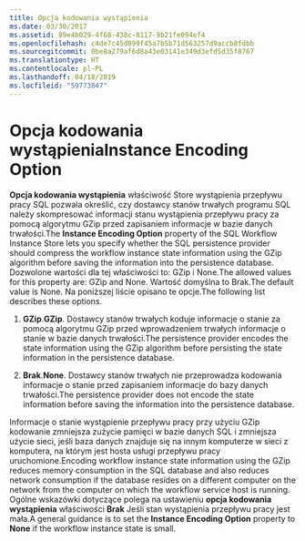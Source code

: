 ```yaml
---
title: Opcja kodowania wystąpienia
ms.date: 03/30/2017
ms.assetid: 89e4b029-4f68-438c-8117-9b21fe094ef4
ms.openlocfilehash: c4de7c45d899f45a7b5b71d563257d9accb8fdbb
ms.sourcegitcommit: 0be8a279af6d8a43e03141e349d3efd5d35f8767
ms.translationtype: HT
ms.contentlocale: pl-PL
ms.lasthandoff: 04/18/2019
ms.locfileid: "59773847"
---
```

# <a name="instance-encoding-option"></a><span data-ttu-id="5a0d4-102">Opcja kodowania wystąpienia</span><span class="sxs-lookup"><span data-stu-id="5a0d4-102">Instance Encoding Option</span></span>
<span data-ttu-id="5a0d4-103">**Opcja kodowania wystąpienia** właściwość Store wystąpienia przepływu pracy SQL pozwala określić, czy dostawcy stanów trwałych programu SQL należy skompresować informacji stanu wystąpienia przepływu pracy za pomocą algorytmu GZip przed zapisaniem informacje w bazie danych trwałości.</span><span class="sxs-lookup"><span data-stu-id="5a0d4-103">The **Instance Encoding Option** property of the SQL Workflow Instance Store lets you specify whether the SQL persistence provider should compress the workflow instance state information using the GZip algorithm before saving the information into the persistence database.</span></span> <span data-ttu-id="5a0d4-104">Dozwolone wartości dla tej właściwości to: GZip i None.</span><span class="sxs-lookup"><span data-stu-id="5a0d4-104">The allowed values for this property are: GZip and None.</span></span> <span data-ttu-id="5a0d4-105">Wartość domyślna to Brak.</span><span class="sxs-lookup"><span data-stu-id="5a0d4-105">The default value is None.</span></span> <span data-ttu-id="5a0d4-106">Na poniższej liście opisano te opcje.</span><span class="sxs-lookup"><span data-stu-id="5a0d4-106">The following list describes these options.</span></span>  
  
1. <span data-ttu-id="5a0d4-107">**GZip**.</span><span class="sxs-lookup"><span data-stu-id="5a0d4-107">**GZip**.</span></span> <span data-ttu-id="5a0d4-108">Dostawcy stanów trwałych koduje informacje o stanie za pomocą algorytmu GZip przed wprowadzeniem trwałych informacje o stanie w bazie danych trwałości.</span><span class="sxs-lookup"><span data-stu-id="5a0d4-108">The persistence provider encodes the state information using the GZip algorithm before persisting the state information in the persistence database.</span></span>  
  
2. <span data-ttu-id="5a0d4-109">**Brak**.</span><span class="sxs-lookup"><span data-stu-id="5a0d4-109">**None**.</span></span> <span data-ttu-id="5a0d4-110">Dostawcy stanów trwałych nie przeprowadza kodowania informacje o stanie przed zapisaniem informacje do bazy danych trwałości.</span><span class="sxs-lookup"><span data-stu-id="5a0d4-110">The persistence provider does not encode the state information before saving the information into the persistence database.</span></span>  
  
 <span data-ttu-id="5a0d4-111">Informacje o stanie wystąpienie przepływu pracy przy użyciu GZip kodowanie zmniejsza zużycie pamięci w bazie danych SQL i zmniejsza użycie sieci, jeśli baza danych znajduje się na innym komputerze w sieci z komputera, na którym jest hosta usługi przepływu pracy uruchomione.</span><span class="sxs-lookup"><span data-stu-id="5a0d4-111">Encoding workflow instance state information using the GZip reduces memory consumption in the SQL database and also reduces network consumption if the database resides on a different computer on the network from the computer on which the workflow service host is running.</span></span> <span data-ttu-id="5a0d4-112">Ogólne wskazówki dotyczące polega na ustawieniu **opcja kodowania wystąpienia** właściwości **Brak** Jeśli stan wystąpienia przepływu pracy jest mała.</span><span class="sxs-lookup"><span data-stu-id="5a0d4-112">A general guidance is to set the **Instance Encoding Option** property to **None** if the workflow instance state is small.</span></span>
